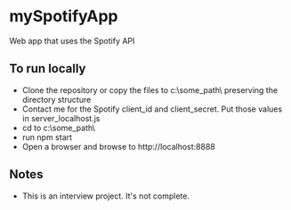# mySpotifyApp
Web app that uses the Spotify API

## To run locally
* Clone the repository or copy the files to c:\some_path\ preserving the directory structure
* Contact me for the Spotify client_id and client_secret.  Put those values in server_localhost.js
* cd to c:\some_path\
* run npm start
* Open a browser and browse to http://localhost:8888
      
## Notes
* This is an interview project.  It's not complete.
